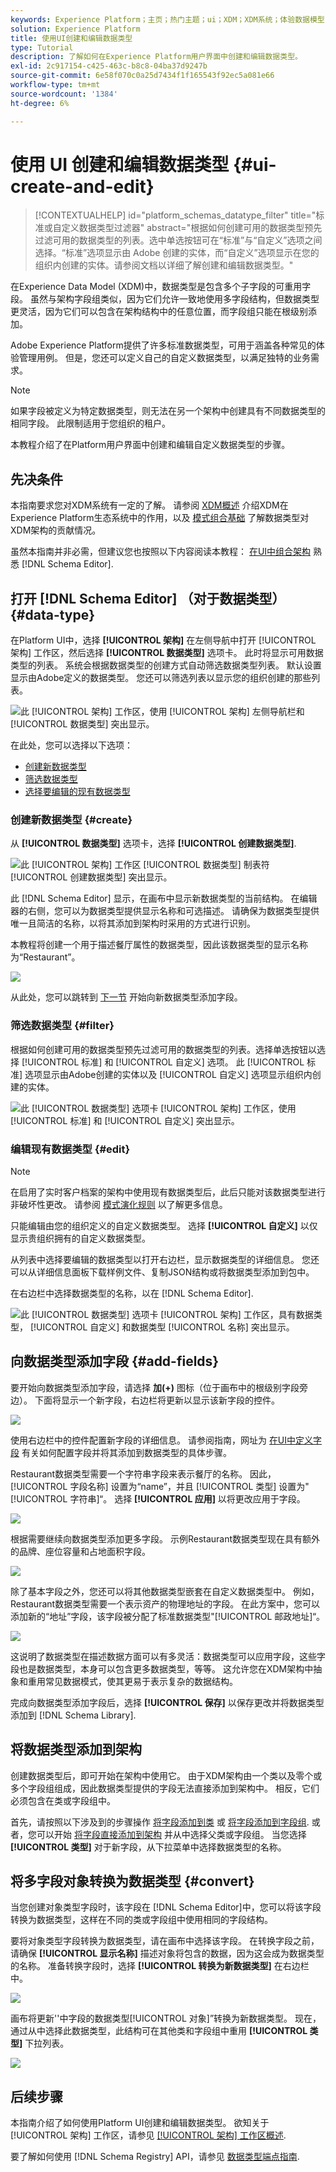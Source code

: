 ```yaml
---
keywords: Experience Platform；主页；热门主题；ui；XDM；XDM系统；体验数据模型；体验数据模型；数据模型；数据模型；架构注册表；架构注册表；架构；架构；架构；架构；创建；数据类型；数据类型；
solution: Experience Platform
title: 使用UI创建和编辑数据类型
type: Tutorial
description: 了解如何在Experience Platform用户界面中创建和编辑数据类型。
exl-id: 2c917154-c425-463c-b8c8-04ba37d9247b
source-git-commit: 6e58f070c0a25d7434f1f165543f92ec5a081e66
workflow-type: tm+mt
source-wordcount: '1384'
ht-degree: 6%

---
```


# 使用 UI 创建和编辑数据类型 {#ui-create-and-edit}

>[!CONTEXTUALHELP]
>id="platform_schemas_datatype_filter"
>title="标准或自定义数据类型过滤器"
>abstract="根据如何创建可用的数据类型预先过滤可用的数据类型的列表。选中单选按钮可在“标准”与“自定义”选项之间选择。“标准”选项显示由 Adobe 创建的实体，而“自定义”选项显示在您的组织内创建的实体。请参阅文档以详细了解创建和编辑数据类型。"

在Experience Data Model (XDM)中，数据类型是包含多个子字段的可重用字段。 虽然与架构字段组类似，因为它们允许一致地使用多字段结构，但数据类型更灵活，因为它们可以包含在架构结构中的任意位置，而字段组只能在根级别添加。

Adobe Experience Platform提供了许多标准数据类型，可用于涵盖各种常见的体验管理用例。 但是，您还可以定义自己的自定义数据类型，以满足独特的业务需求。

>[!NOTE]
>
>如果字段被定义为特定数据类型，则无法在另一个架构中创建具有不同数据类型的相同字段。 此限制适用于您组织的租户。

本教程介绍了在Platform用户界面中创建和编辑自定义数据类型的步骤。

## 先决条件

本指南要求您对XDM系统有一定的了解。 请参阅 [XDM概述](../../home.md) 介绍XDM在Experience Platform生态系统中的作用，以及 [模式组合基础](../../schema/composition.md) 了解数据类型对XDM架构的贡献情况。

虽然本指南并非必需，但建议您也按照以下内容阅读本教程： [在UI中组合架构](../../tutorials/create-schema-ui.md) 熟悉 [!DNL Schema Editor].

## 打开 [!DNL Schema Editor] （对于数据类型） {#data-type}

在Platform UI中，选择 **[!UICONTROL 架构]** 在左侧导航中打开 [!UICONTROL 架构] 工作区，然后选择 **[!UICONTROL 数据类型]** 选项卡。 此时将显示可用数据类型的列表。 系统会根据数据类型的创建方式自动筛选数据类型列表。 默认设置显示由Adobe定义的数据类型。 您还可以筛选列表以显示您的组织创建的那些列表。

![此 [!UICONTROL 架构] 工作区，使用 [!UICONTROL 架构] 左侧导航栏和 [!UICONTROL 数据类型] 突出显示。](../../images/ui/resources/data-types/data-types-tab.png)

在此处，您可以选择以下选项：

- [创建新数据类型](#create)
- [筛选数据类型](#filter)
- [选择要编辑的现有数据类型](#edit)

### 创建新数据类型 {#create}

从 **[!UICONTROL 数据类型]** 选项卡，选择 **[!UICONTROL 创建数据类型]**.

![此 [!UICONTROL 架构] 工作区 [!UICONTROL 数据类型] 制表符 [!UICONTROL 创建数据类型] 突出显示。](../../images/ui/resources/data-types/create.png)

此 [!DNL Schema Editor] 显示，在画布中显示新数据类型的当前结构。 在编辑器的右侧，您可以为数据类型提供显示名称和可选描述。 请确保为数据类型提供唯一且简洁的名称，以将其添加到架构时采用的方式进行识别。

本教程将创建一个用于描述餐厅属性的数据类型，因此该数据类型的显示名称为“Restaurant”。

![](../../images/ui/resources/data-types/data-type-properties.png)

从此处，您可以跳转到 [下一节](#add-fields) 开始向新数据类型添加字段。

### 筛选数据类型 {#filter}

根据如何创建可用的数据类型预先过滤可用的数据类型的列表。选择单选按钮以选择 [!UICONTROL 标准] 和 [!UICONTROL 自定义] 选项。 此 [!UICONTROL 标准] 选项显示由Adobe创建的实体以及 [!UICONTROL 自定义] 选项显示组织内创建的实体。

![此 [!UICONTROL 数据类型] 选项卡 [!UICONTROL 架构] 工作区，使用 [!UICONTROL 标准] 和 [!UICONTROL 自定义] 突出显示。](../../images/ui/resources/data-types/standard-and-custom-data-types.png)

### 编辑现有数据类型 {#edit}

>[!NOTE]
>
>在启用了实时客户档案的架构中使用现有数据类型后，此后只能对该数据类型进行非破坏性更改。 请参阅 [模式演化规则](../../schema/composition.md#evolution) 以了解更多信息。

只能编辑由您的组织定义的自定义数据类型。 选择 **[!UICONTROL 自定义]** 以仅显示贵组织拥有的自定义数据类型。

从列表中选择要编辑的数据类型以打开右边栏，显示数据类型的详细信息。 您还可以从详细信息面板下载样例文件、复制JSON结构或将数据类型添加到包中。

在右边栏中选择数据类型的名称，以在 [!DNL Schema Editor].

![此 [!UICONTROL 数据类型] 选项卡 [!UICONTROL 架构] 工作区，具有数据类型， [!UICONTROL 自定义] 和数据类型 [!UICONTROL 名称] 突出显示。](../../images/ui/resources/data-types/edit.png)

## 向数据类型添加字段 {#add-fields}

要开始向数据类型添加字段，请选择 **加(+)** 图标（位于画布中的根级别字段旁边）。 下面将显示一个新字段，右边栏将更新以显示该新字段的控件。

![](../../images/ui/resources/data-types/new-field.png)

使用右边栏中的控件配置新字段的详细信息。 请参阅指南，网址为 [在UI中定义字段](../fields/overview.md#define) 有关如何配置字段并将其添加到数据类型的具体步骤。

Restaurant数据类型需要一个字符串字段来表示餐厅的名称。 因此， [!UICONTROL 字段名称] 设置为“name”，并且 [!UICONTROL 类型] 设置为&quot;[!UICONTROL 字符串]“。 选择 **[!UICONTROL 应用]** 以将更改应用于字段。

![](../../images/ui/resources/data-types/name-field.png)

根据需要继续向数据类型添加更多字段。 示例Restaurant数据类型现在具有额外的品牌、座位容量和占地面积字段。

![](../../images/ui/resources/data-types/more-fields.png)

除了基本字段之外，您还可以将其他数据类型嵌套在自定义数据类型中。 例如，Restaurant数据类型需要一个表示资产的物理地址的字段。 在此方案中，您可以添加新的“地址”字段，该字段被分配了标准数据类型&quot;[!UICONTROL 邮政地址]“。

![](../../images/ui/resources/data-types/address-field.png)

这说明了数据类型在描述数据方面可以有多灵活：数据类型可以应用字段，这些字段也是数据类型，本身可以包含更多数据类型，等等。 这允许您在XDM架构中抽象和重用常见数据模式，使其更易于表示复杂的数据结构。

完成向数据类型添加字段后，选择 **[!UICONTROL 保存]** 以保存更改并将数据类型添加到 [!DNL Schema Library].

## 将数据类型添加到架构

创建数据类型后，即可开始在架构中使用它。 由于XDM架构由一个类以及零个或多个字段组组成，因此数据类型提供的字段无法直接添加到架构中。 相反，它们必须包含在类或字段组中。

首先，请按照以下涉及到的步骤操作 [将字段添加到类](./classes.md#add-fields) 或 [将字段添加到字段组](./field-groups.md#add-fields). 或者，您可以开始 [将字段直接添加到架构](./schemas.md#add-individual-fields) 并从中选择父类或字段组。 当您选择 **[!UICONTROL 类型]** 对于新字段，从下拉菜单中选择数据类型的名称。

## 将多字段对象转换为数据类型 {#convert}

当您创建对象类型字段时，该字段在 [!DNL Schema Editor]中，您可以将该字段转换为数据类型，这样在不同的类或字段组中使用相同的字段结构。

要将对象类型字段转换为数据类型，请在画布中选择该字段。 在转换字段之前，请确保 **[!UICONTROL 显示名称]** 描述对象将包含的数据，因为这会成为数据类型的名称。 准备转换字段时，选择 **[!UICONTROL 转换为新数据类型]** 在右边栏中。

![](../../images/ui/resources/data-types/convert-object.png)

画布将更新&#39;&#39;中字段的数据类型[!UICONTROL 对象]”转换为新数据类型。 现在，通过从中选择此数据类型，此结构可在其他类和字段组中重用 **[!UICONTROL 类型]** 下拉列表。

![](../../images/ui/resources/data-types/converted.png)

## 后续步骤

本指南介绍了如何使用Platform UI创建和编辑数据类型。 欲知关于 [!UICONTROL 架构] 工作区，请参见 [[!UICONTROL 架构] 工作区概述](../overview.md).

要了解如何使用 [!DNL Schema Registry] API，请参见 [数据类型端点指南](../../api/data-types.md).
